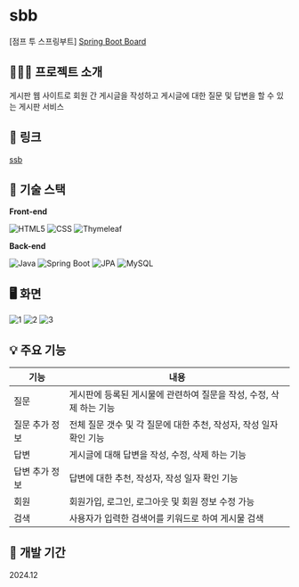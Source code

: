 # sbb

[점프 투 스프링부트] [Spring Boot Board](https://wikidocs.net/book/7601)

## 👩🏻‍💻 프로젝트 소개

게시판 웹 사이트로 회원 간 게시글을 작성하고 게시글에 대한 질문 및 답변을 할 수 있는 게시판 서비스

## 🔗 링크

[ssb](https://iinnaa99.github.io/sbb/)

## 📌 기술 스택

**Front-end**

![HTML5](https://img.shields.io/badge/html5-E34F26?style=for-the-badge&logo=html5&logoColor=white)
![CSS](https://img.shields.io/badge/css-1572B6?style=for-the-badge&logo=css3&logoColor=white)
![Thymeleaf](https://img.shields.io/badge/thymleaf-3776AB?style=for-the-badge&logo=thymeleaf&logoColor=white)

**Back-end**

![Java](https://img.shields.io/badge/java-007396?style=for-the-badge&logo=java&logoColor=white)
![Spring Boot](https://img.shields.io/badge/springboot-6DB33F?style=for-the-badge&logo=springboot&logoColor=white)
![JPA](https://img.shields.io/badge/jpa-0769AD?style=for-the-badge&logo=&logoColor=white)
![MySQL](https://img.shields.io/badge/mysql-4479A1?style=for-the-badge&logo=mysql&logoColor=white)


## 🖥️ 화면

![1](https://github.com/user-attachments/assets/a2a9d71e-1aa3-46f7-9dd1-79ffe7249380)
![2](https://github.com/user-attachments/assets/a97096d2-5ba5-4d68-ae28-1fa7f9db2536)
![3](https://github.com/user-attachments/assets/7e558b2a-4eb9-45fc-8c09-1a298b725a68)


## 💡 주요 기능

| 기능           | 내용                                                    |
| -------------- | ------------------------------------------------------- |
| 질문          | 게시판에 등록된 게시물에 관련하여 질문을 작성, 수정, 삭제 하는 기능          |
| 질문 추가 정보 | 전체 질문 갯수 및 각 질문에 대한 추천, 작성자, 작성 일자 확인 기능 |
| 답변           | 게시글에 대해 답변을 작성, 수정, 삭제 하는 기능                                          |
| 답변 추가 정보  | 답변에 대한 추천, 작성자, 작성 일자 확인 기능                         |
| 회원        | 회원가입, 로그인, 로그아웃 및 회원 정보 수정 가능                     |
| 검색        | 사용자가 입력한 검색어를 키워드로 하여 게시물 검색                      |

## 📅 개발 기간

2024.12
